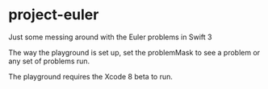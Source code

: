 # project-euler
Just some messing around with the Euler problems in Swift 3

The way the playground is set up, set the problemMask to see a problem or any set of problems run.

The playground requires the Xcode 8 beta to run.
